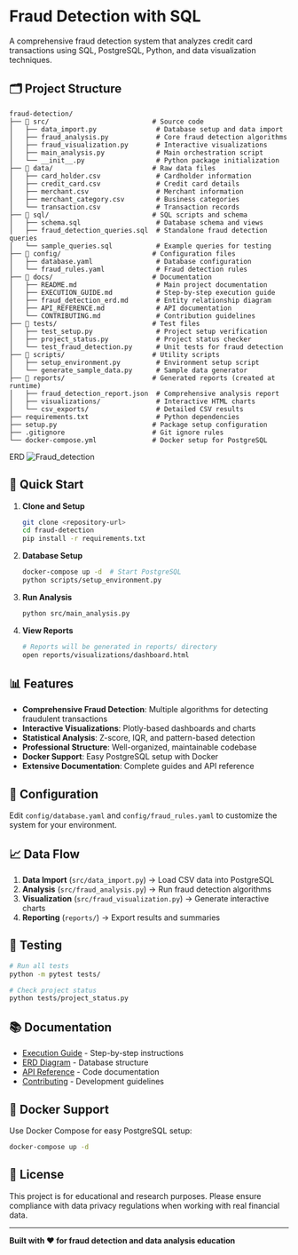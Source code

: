 # Fraud Detection with SQL

A comprehensive fraud detection system that analyzes credit card transactions using SQL, PostgreSQL, Python, and data visualization techniques.



## 🗂️ Project Structure


```
fraud-detection/
├── 📁 src/                          # Source code
│   ├── data_import.py               # Database setup and data import
│   ├── fraud_analysis.py            # Core fraud detection algorithms
│   ├── fraud_visualization.py       # Interactive visualizations
│   ├── main_analysis.py             # Main orchestration script
│   └── __init__.py                  # Python package initialization
├── 📁 data/                         # Raw data files
│   ├── card_holder.csv              # Cardholder information
│   ├── credit_card.csv              # Credit card details
│   ├── merchant.csv                 # Merchant information
│   ├── merchant_category.csv        # Business categories
│   └── transaction.csv              # Transaction records
├── 📁 sql/                          # SQL scripts and schema
│   ├── schema.sql                   # Database schema and views
│   ├── fraud_detection_queries.sql  # Standalone fraud detection queries
│   └── sample_queries.sql           # Example queries for testing
├── 📁 config/                       # Configuration files
│   ├── database.yaml                # Database configuration
│   └── fraud_rules.yaml             # Fraud detection rules
├── 📁 docs/                         # Documentation
│   ├── README.md                    # Main project documentation
│   ├── EXECUTION_GUIDE.md           # Step-by-step execution guide
│   ├── fraud_detection_erd.md       # Entity relationship diagram
│   ├── API_REFERENCE.md             # API documentation
│   └── CONTRIBUTING.md              # Contribution guidelines
├── 📁 tests/                        # Test files
│   ├── test_setup.py                # Project setup verification
│   ├── project_status.py            # Project status checker
│   └── test_fraud_detection.py      # Unit tests for fraud detection
├── 📁 scripts/                      # Utility scripts
│   ├── setup_environment.py         # Environment setup script
│   └── generate_sample_data.py      # Sample data generator
├── 📁 reports/                      # Generated reports (created at runtime)
│   ├── fraud_detection_report.json  # Comprehensive analysis report
│   ├── visualizations/              # Interactive HTML charts
│   └── csv_exports/                 # Detailed CSV results
├── requirements.txt                 # Python dependencies
├── setup.py                        # Package setup configuration
├── .gitignore                      # Git ignore rules
└── docker-compose.yml              # Docker setup for PostgreSQL
```

ERD
![Fraud_detection](https://github.com/user-attachments/assets/a4f100ec-03e7-4202-bf3d-5f7eb2cd29cd)


## 🚀 Quick Start

1. **Clone and Setup**
   ```bash
   git clone <repository-url>
   cd fraud-detection
   pip install -r requirements.txt
   ```

2. **Database Setup**
   ```bash
   docker-compose up -d  # Start PostgreSQL
   python scripts/setup_environment.py
   ```

3. **Run Analysis**
   ```bash
   python src/main_analysis.py
   ```

4. **View Reports**
   ```bash
   # Reports will be generated in reports/ directory
   open reports/visualizations/dashboard.html
   ```

## 📊 Features

- **Comprehensive Fraud Detection**: Multiple algorithms for detecting fraudulent transactions
- **Interactive Visualizations**: Plotly-based dashboards and charts
- **Statistical Analysis**: Z-score, IQR, and pattern-based detection
- **Professional Structure**: Well-organized, maintainable codebase
- **Docker Support**: Easy PostgreSQL setup with Docker
- **Extensive Documentation**: Complete guides and API reference

## 🔧 Configuration

Edit `config/database.yaml` and `config/fraud_rules.yaml` to customize the system for your environment.

## 📈 Data Flow

1. **Data Import** (`src/data_import.py`) → Load CSV data into PostgreSQL
2. **Analysis** (`src/fraud_analysis.py`) → Run fraud detection algorithms
3. **Visualization** (`src/fraud_visualization.py`) → Generate interactive charts
4. **Reporting** (`reports/`) → Export results and summaries

## 🧪 Testing

```bash
# Run all tests
python -m pytest tests/

# Check project status
python tests/project_status.py
```

## 📚 Documentation

- [Execution Guide](docs/EXECUTION_GUIDE.md) - Step-by-step instructions
- [ERD Diagram](docs/fraud_detection_erd.md) - Database structure
- [API Reference](docs/API_REFERENCE.md) - Code documentation
- [Contributing](docs/CONTRIBUTING.md) - Development guidelines

## 🐳 Docker Support

Use Docker Compose for easy PostgreSQL setup:
```bash
docker-compose up -d
```

## 📝 License

This project is for educational and research purposes. Please ensure compliance with data privacy regulations when working with real financial data.

---

**Built with ❤️ for fraud detection and data analysis education**
